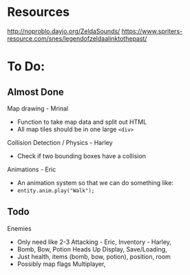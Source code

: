 # Resources
http://noproblo.dayjo.org/ZeldaSounds/
https://www.spriters-resource.com/snes/legendofzeldaalinktothepast/

# To Do:

## Almost Done
Map drawing - Mrinal
* Function to take map data and split out HTML
* All map tiles should be in one large `<div>`

Collision Detection / Physics - Harley
* Check if two bounding boxes have a collision

Animations - Eric
* An animation system so that we can do something like:
* `entity.anim.play("Walk");`

## Todo
Enemies
* Only need like 2-3
Attacking - Eric,
Inventory - Harley,
* Bomb, Bow, Potion
Heads Up Display,
Save/Loading,
* Just health, items (bomb, bow, potion), position, room
* Possibly map flags
Multiplayer,